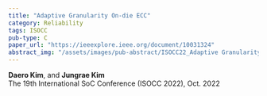 ```yaml
---
title: "Adaptive Granularity On-die ECC"
category: Reliability
tags: ISOCC
pub-type: C
paper_url: "https://ieeexplore.ieee.org/document/10031324"
abstract_img: "/assets/images/pub-abstract/ISOCC22_Adaptive Granularity On-die ECC.png"
---
```


**Daero Kim**, and **Jungrae Kim** <br>
The 19th International SoC Conference (ISOCC 2022), Oct. 2022
